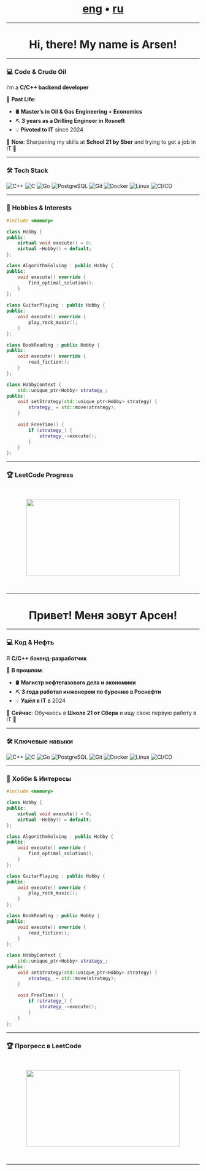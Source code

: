 <h1 align="center">
  <a href="#english">eng</a> •
  <a href="#russian">ru</a>
</h1>

---

<div id="english">

<h1 style="text-align: center;">Hi, there! My name is Arsen!</h1>

---

### 💻 **Code & Crude Oil**  
I’m a **C/C++ backend developer**  

🔧 **Past Life**:  
- 🛢️ **Master’s in Oil & Gas Engineering + Economics**  
- ⛏️ **3 years as a Drilling Engineer in Rosneft**  
- 💡 **Pivoted to IT** since 2024 

🚀 **Now**: Sharpening my skills at **School 21 by Sber** and trying to get a job in IT 🥹  

---

### 🛠️ **Tech Stack**  
![C++](https://img.shields.io/badge/-C++-00599C?logo=c%2B%2B&logoColor=white)
![C](https://img.shields.io/badge/-C-A8B9CC?logo=c&logoColor=white)
![Go](https://img.shields.io/badge/-Go-00ADD8?logo=go&logoColor=white)
![PostgreSQL](https://img.shields.io/badge/-PostgreSQL-4169E1?logo=postgresql&logoColor=white)
![Git](https://img.shields.io/badge/-Git-F05032?logo=git&logoColor=white)
![Docker](https://img.shields.io/badge/-Docker-2496ED?logo=docker&logoColor=white)
![Linux](https://img.shields.io/badge/-Linux-FCC624?logo=linux&logoColor=black)
![CI/CD](https://img.shields.io/badge/-CI/CD-FF6B6B?logo=githubactions&logoColor=white)

---

### 🎸 **Hobbies & Interests**  

<div>
  
```cpp
#include <memory>

class Hobby {
public:
    virtual void execute() = 0;
    virtual ~Hobby() = default;
};

class AlgorithmSolving : public Hobby {
public:
    void execute() override {
        find_optimal_solution();
    }
};

class GuitarPlaying : public Hobby {
public:
    void execute() override {
        play_rock_music();
    }
};

class BookReading : public Hobby {
public:
    void execute() override {
        read_fiction();
    }
};

class HobbyContext {
    std::unique_ptr<Hobby> strategy_;
public:
    void setStrategy(std::unique_ptr<Hobby> strategy) {
        strategy_ = std::move(strategy);
    }
    
    void FreeTime() {
        if (strategy_) {
            strategy_->execute();
        }
    }
};
```
</div>

---

### 🏆 LeetCode Progress
<br/>
<a href="https://leetcode.com/wendolyr/">
  <p align="center">
    <img width="400" height="200" src="https://leetcard.jacoblin.cool/wendolyr">
  </p>
</a>
<br/>  

---

<div id="russian">

<h1 style="text-align: center;">Привет! Меня зовут Арсен!</h1>

---

### 💻 **Код & Нефть**  
Я **C/C++ бэкенд-разработчик**  

🔧 **В прошлом**:  
- 🛢️ **Магистр нефтегазового дела и экономики**  
- ⛏️ **3 года работал инженером по бурению в Роснефти**  
- 💡 **Ушёл в IT** в 2024 

🚀 **Сейчас**: Обучаюсь в **Школе 21 от Сбера** и ищу свою первую работу в IT 🥹  

---

### 🛠️ **Ключевые навыки**  
![C++](https://img.shields.io/badge/-C++-00599C?logo=c%2B%2B&logoColor=white)
![C](https://img.shields.io/badge/-C-A8B9CC?logo=c&logoColor=white)
![Go](https://img.shields.io/badge/-Go-00ADD8?logo=go&logoColor=white)
![PostgreSQL](https://img.shields.io/badge/-PostgreSQL-4169E1?logo=postgresql&logoColor=white)
![Git](https://img.shields.io/badge/-Git-F05032?logo=git&logoColor=white)
![Docker](https://img.shields.io/badge/-Docker-2496ED?logo=docker&logoColor=white)
![Linux](https://img.shields.io/badge/-Linux-FCC624?logo=linux&logoColor=black)
![CI/CD](https://img.shields.io/badge/-CI/CD-FF6B6B?logo=githubactions&logoColor=white)

---

### 🎸 **Хобби & Интересы**  

<div>
  
```cpp
#include <memory>

class Hobby {
public:
    virtual void execute() = 0;
    virtual ~Hobby() = default;
};

class AlgorithmSolving : public Hobby {
public:
    void execute() override {
        find_optimal_solution();
    }
};

class GuitarPlaying : public Hobby {
public:
    void execute() override {
        play_rock_music();
    }
};

class BookReading : public Hobby {
public:
    void execute() override {
        read_fiction();
    }
};

class HobbyContext {
    std::unique_ptr<Hobby> strategy_;
public:
    void setStrategy(std::unique_ptr<Hobby> strategy) {
        strategy_ = std::move(strategy);
    }
    
    void FreeTime() {
        if (strategy_) {
            strategy_->execute();
        }
    }
};
```
</div>

---

### 🏆 Прогресс в LeetCode
<br/>
<a href="https://leetcode.com/wendolyr/">
  <p align="center">
    <img width="400" height="200" src="https://leetcard.jacoblin.cool/wendolyr">
  </p>
</a>
<br/>  

---

